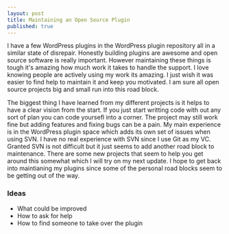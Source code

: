 ```yaml
---
layout: post
title: Maintaining an Open Source Plugin
published: true
---
```


I have a few WordPress plugins in the WordPress plugin repository all in a similar state of disrepair.  Honestly building plugins are awesome and open source software is really important.  However maintaining these things is tough it's amazing how much work it takes to handle the support.  I love knowing people are actively using my work its amazing.  I just wish it was easier to find help to maintain it and keep you motivated. I am sure all open source projects big and small run into this road block.

The biggest thing I have learned from my different projects is it helps to have a clear vision from the start. If you just start writting code with out any sort of plan you can code yoursefl into a corner. The project may still work fine but adding features and fixing bugs can be a pain. My main experience is in the WordPress plugin space which adds its own set of issues when using SVN. I have no real experience with SVN since I use Git as my VC. Granted SVN is not difficult but it just seems to add another road block to maintenance. There are some new projects that seem to help you get around this somewhat which I will try on my next update. I hope to get back into maintianing my plugins since some of the personal road blocks seem to be getting out of the way.

### Ideas
- What could be improved
- How to ask for help
- How to find someone to take over the plugin
